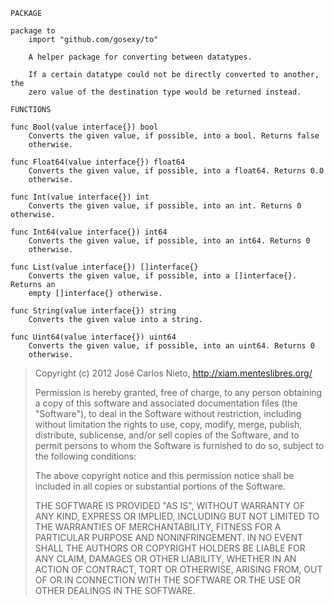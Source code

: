 ```
PACKAGE

package to
    import "github.com/gosexy/to"

    A helper package for converting between datatypes.

    If a certain datatype could not be directly converted to another, the
    zero value of the destination type would be returned instead.

FUNCTIONS

func Bool(value interface{}) bool
    Converts the given value, if possible, into a bool. Returns false
    otherwise.

func Float64(value interface{}) float64
    Converts the given value, if possible, into a float64. Returns 0.0
    otherwise.

func Int(value interface{}) int
    Converts the given value, if possible, into an int. Returns 0 otherwise.

func Int64(value interface{}) int64
    Converts the given value, if possible, into an int64. Returns 0
    otherwise.

func List(value interface{}) []interface{}
    Converts the given value, if possible, into a []interface{}. Returns an
    empty []interface{} otherwise.

func String(value interface{}) string
    Converts the given value into a string.

func Uint64(value interface{}) uint64
    Converts the given value, if possible, into an uint64. Returns 0
    otherwise.

```

> Copyright (c) 2012 José Carlos Nieto, http://xiam.menteslibres.org/
>
> Permission is hereby granted, free of charge, to any person obtaining
> a copy of this software and associated documentation files (the
> "Software"), to deal in the Software without restriction, including
> without limitation the rights to use, copy, modify, merge, publish,
> distribute, sublicense, and/or sell copies of the Software, and to
> permit persons to whom the Software is furnished to do so, subject to
> the following conditions:
>
> The above copyright notice and this permission notice shall be
> included in all copies or substantial portions of the Software.
>
> THE SOFTWARE IS PROVIDED "AS IS", WITHOUT WARRANTY OF ANY KIND,
> EXPRESS OR IMPLIED, INCLUDING BUT NOT LIMITED TO THE WARRANTIES OF
> MERCHANTABILITY, FITNESS FOR A PARTICULAR PURPOSE AND
> NONINFRINGEMENT. IN NO EVENT SHALL THE AUTHORS OR COPYRIGHT HOLDERS BE
> LIABLE FOR ANY CLAIM, DAMAGES OR OTHER LIABILITY, WHETHER IN AN ACTION
> OF CONTRACT, TORT OR OTHERWISE, ARISING FROM, OUT OF OR IN CONNECTION
> WITH THE SOFTWARE OR THE USE OR OTHER DEALINGS IN THE SOFTWARE.
